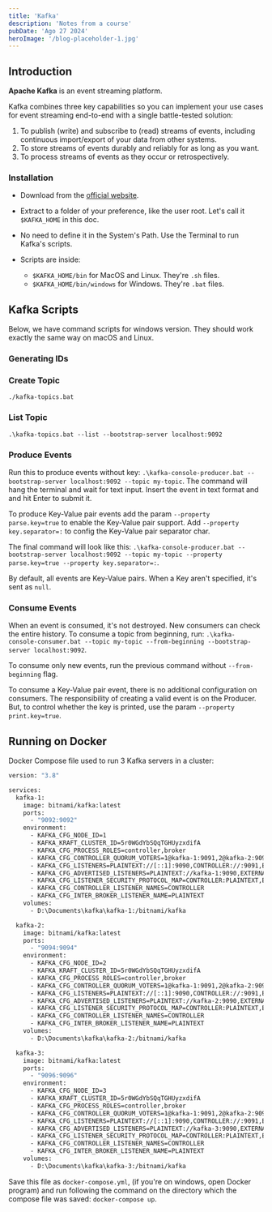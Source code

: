```yaml
---
title: 'Kafka'
description: 'Notes from a course'
pubDate: 'Ago 27 2024'
heroImage: '/blog-placeholder-1.jpg'
---
```


## Introduction

**Apache Kafka** is an event streaming platform.

Kafka combines three key capabilities so you can implement your use cases for event streaming end-to-end with a single battle-tested solution:

1. To publish (write) and subscribe to (read) streams of events, including continuous import/export of your data from other systems.
1. To store streams of events durably and reliably for as long as you want.
1. To process streams of events as they occur or retrospectively.

### Installation

- Download from the [official website](https://kafka.apache.org/downloads).

- Extract to a folder of your preference, like the user root. Let's call it `$KAFKA_HOME` in this doc.

- No need to define it in the System's Path. Use the Terminal to run Kafka's scripts.

- Scripts are inside:
  - `$KAFKA_HOME/bin` for MacOS and Linux. They're `.sh` files.
  - `$KAFKA_HOME/bin/windows` for Windows. They're `.bat` files.

## Kafka Scripts

Below, we have command scripts for windows version. They should work exactly the same way on macOS and Linux.

### Generating IDs

### Create Topic

`./kafka-topics.bat`

### List Topic

`.\kafka-topics.bat --list --bootstrap-server localhost:9092`

### Produce Events

Run this to produce events without key: `.\kafka-console-producer.bat --bootstrap-server localhost:9092 --topic my-topic`. The command will hang the terminal and wait for text input. Insert the event in text format and and hit Enter to submit it.

To produce Key-Value pair events add the param `--property parse.key=true` to enable the Key-Value pair support. Add `--property key.separator=:` to config the Key-Value pair separator char.

The final command will look like this: `.\kafka-console-producer.bat --bootstrap-server localhost:9092 --topic my-topic --property parse.key=true --property key.separator=:`.

By default, all events are Key-Value pairs. When a Key aren't specified, it's sent as `null`.

### Consume Events

When an event is consumed, it's not destroyed. New consumers can check the entire history. To consume a topic from beginning, run: `.\kafka-console-consumer.bat --topic my-topic --from-beginning --bootstrap-server localhost:9092`.

To consume only new events, run the previous command without `--from-beginning` flag.

To consume a Key-Value pair event, there is no additional configuration on consumers. The responsibility of creating a valid event is on the Producer. But, to control whether the key is printed, use the param `--property print.key=true`.

## Running on Docker

Docker Compose file used to run 3 Kafka servers in a cluster:

```Dockerfile
version: "3.8"

services:
  kafka-1:
    image: bitnami/kafka:latest
    ports:
      - "9092:9092"
    environment:
      - KAFKA_CFG_NODE_ID=1
      - KAFKA_KRAFT_CLUSTER_ID=5r0WGdYbSQqTGHUyzxdifA
      - KAFKA_CFG_PROCESS_ROLES=controller,broker
      - KAFKA_CFG_CONTROLLER_QUORUM_VOTERS=1@kafka-1:9091,2@kafka-2:9091,3@kafka-3:9091
      - KAFKA_CFG_LISTENERS=PLAINTEXT://[::1]:9090,CONTROLLER://:9091,EXTERNAL://:9092
      - KAFKA_CFG_ADVERTISED_LISTENERS=PLAINTEXT://kafka-1:9090,EXTERNAL://[::1]:9092
      - KAFKA_CFG_LISTENER_SECURITY_PROTOCOL_MAP=CONTROLLER:PLAINTEXT,EXTERNAL:PLAINTEXT,PLAINTEXT:PLAINTEXT
      - KAFKA_CFG_CONTROLLER_LISTENER_NAMES=CONTROLLER
      - KAFKA_CFG_INTER_BROKER_LISTENER_NAME=PLAINTEXT
    volumes:
      - D:\Documents\kafka\kafka-1:/bitnami/kafka

  kafka-2:
    image: bitnami/kafka:latest
    ports:
      - "9094:9094"
    environment:
      - KAFKA_CFG_NODE_ID=2
      - KAFKA_KRAFT_CLUSTER_ID=5r0WGdYbSQqTGHUyzxdifA
      - KAFKA_CFG_PROCESS_ROLES=controller,broker
      - KAFKA_CFG_CONTROLLER_QUORUM_VOTERS=1@kafka-1:9091,2@kafka-2:9091,3@kafka-3:9091
      - KAFKA_CFG_LISTENERS=PLAINTEXT://[::1]:9090,CONTROLLER://:9091,EXTERNAL://:9094
      - KAFKA_CFG_ADVERTISED_LISTENERS=PLAINTEXT://kafka-2:9090,EXTERNAL://[::1]:9094
      - KAFKA_CFG_LISTENER_SECURITY_PROTOCOL_MAP=CONTROLLER:PLAINTEXT,EXTERNAL:PLAINTEXT,PLAINTEXT:PLAINTEXT
      - KAFKA_CFG_CONTROLLER_LISTENER_NAMES=CONTROLLER
      - KAFKA_CFG_INTER_BROKER_LISTENER_NAME=PLAINTEXT
    volumes:
      - D:\Documents\kafka\kafka-2:/bitnami/kafka

  kafka-3:
    image: bitnami/kafka:latest
    ports:
      - "9096:9096"
    environment:
      - KAFKA_CFG_NODE_ID=3
      - KAFKA_KRAFT_CLUSTER_ID=5r0WGdYbSQqTGHUyzxdifA
      - KAFKA_CFG_PROCESS_ROLES=controller,broker
      - KAFKA_CFG_CONTROLLER_QUORUM_VOTERS=1@kafka-1:9091,2@kafka-2:9091,3@kafka-3:9091
      - KAFKA_CFG_LISTENERS=PLAINTEXT://[::1]:9090,CONTROLLER://:9091,EXTERNAL://:9096
      - KAFKA_CFG_ADVERTISED_LISTENERS=PLAINTEXT://kafka-3:9090,EXTERNAL://[::1]:9096
      - KAFKA_CFG_LISTENER_SECURITY_PROTOCOL_MAP=CONTROLLER:PLAINTEXT,EXTERNAL:PLAINTEXT,PLAINTEXT:PLAINTEXT
      - KAFKA_CFG_CONTROLLER_LISTENER_NAMES=CONTROLLER
      - KAFKA_CFG_INTER_BROKER_LISTENER_NAME=PLAINTEXT
    volumes:
      - D:\Documents\kafka\kafka-3:/bitnami/kafka
```

Save this file as `docker-compose.yml`, (if you're on windows, open Docker program) and run following the command on the directory which the compose file was saved: `docker-compose up`.
